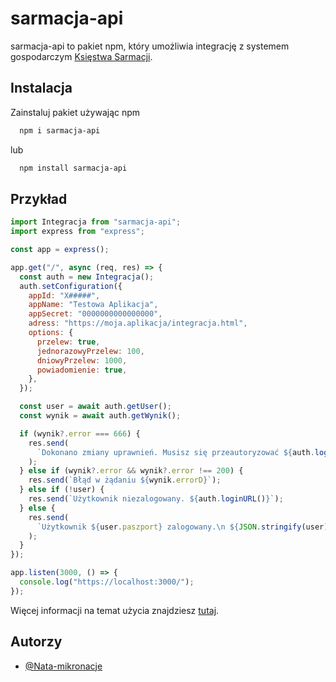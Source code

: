 # sarmacja-api

sarmacja-api to pakiet npm, który umożliwia integrację z systemem gospodarczym [Księstwa Sarmacji](https://sarmacja.org).

## Instalacja

Zainstaluj pakiet używając npm

```bash
  npm i sarmacja-api
```

lub

```bash
  npm install sarmacja-api
```

## Przykład

```javascript
import Integracja from "sarmacja-api";
import express from "express";

const app = express();

app.get("/", async (req, res) => {
  const auth = new Integracja();
  auth.setConfiguration({
    appId: "X#####",
    appName: "Testowa Aplikacja",
    appSecret: "0000000000000000",
    adress: "https://moja.aplikacja/integracja.html",
    options: {
      przelew: true,
      jednorazowyPrzelew: 100,
      dniowyPrzelew: 1000,
      powiadomienie: true,
    },
  });

  const user = await auth.getUser();
  const wynik = await auth.getWynik();

  if (wynik?.error === 666) {
    res.send(
      `Dokonano zmiany uprawnień. Musisz się przeautoryzować ${auth.loginURL()}`
    );
  } else if (wynik?.error && wynik?.error !== 200) {
    res.send(`Błąd w żądaniu ${wynik.errorD}`);
  } else if (!user) {
    res.send(`Użytkownik niezalogowany. ${auth.loginURL()}`);
  } else {
    res.send(
      `Użytkownik ${user.paszport} zalogowany.\n ${JSON.stringify(user)}`
    );
  }
});

app.listen(3000, () => {
  console.log("https://localhost:3000/");
});
```

Więcej informacji na temat użycia znajdziesz [tutaj](https://fc.sarmacja.org/viewtopic.php?f=1032&t=12815).

## Autorzy

- [@Nata-mikronacje](https://github.com/Nata-mikronacje)
